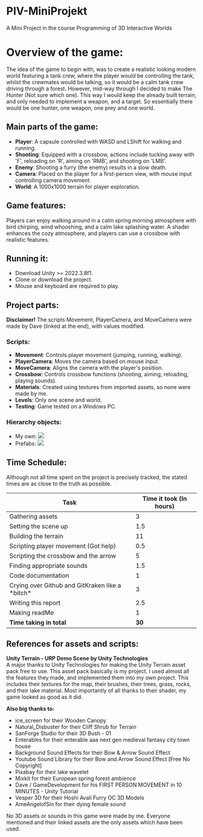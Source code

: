 # PIV-MiniProjekt
A Mini Project in the course Programming of 3D Interactive Worlds

# Overview of the game:
The idea of the game to begin with, was to create a realistic looking modern world featuring a tank crew, where the player would be controlling the tank, whilst the crewmates would be talking, so it would be a calm tank crew driving through a forest. However, mid-way through I decided to make The Hunter (Not sure which one). This way I would keep the already built terrain, and only needed to implement a weapon, and a target. So essentially there would be one hunter, one weapon, one prey and one world.

## Main parts of the game:
- **Player**: A capsule controlled with WASD and LShift for walking and running.
- **Shooting**: Equipped with a crossbow, actions include tucking away with 'F', reloading on 'R', aiming on 'RMB', and shooting on 'LMB'.
- **Enemy**: Shooting a furry (the enemy) results in a slow death.
- **Camera**: Placed on the player for a first-person view, with mouse input controlling camera movement.
- **World**: A 1000x1000 terrain for player exploration.

## Game features:
Players can enjoy walking around in a calm spring morning atmosphere with bird chirping, wind whooshing, and a calm lake splashing water. A shader enhances the cozy atmosphere, and players can use a crossbow with realistic features.

## Running it:
- Download Unity >= 2022.3.8f1.
- Clone or download the project.
- Mouse and keyboard are required to play.

## Project parts:
**Disclaimer!** The scripts Movement, PlayerCamera, and MoveCamera were made by Dave (linked at the end), with values modified.  

### Scripts:
- **Movement**: Controls player movement (jumping, running, walking).  
- **PlayerCamera**: Moves the camera based on mouse input.  
- **MoveCamera**: Aligns the camera with the player's position.  
- **Crossbow**: Controls crossbow functions (shooting, aiming, reloading, playing sounds).  
- **Materials**: Created using textures from imported assets, so none were made by me.  
- **Levels**: Only one scene and world.  
- **Testing**: Game tested on a Windows PC.  

### Hierarchy objects:
- My own: ![](cat.jpg)
- Prefabs: ![](cat.jpg)
 

## Time Schedule:
Although not all time spent on the project is precisely tracked, the stated times are as close to the truth as possible.  

| Task | Time it took (In hours) |
|------|---------------------------|
| Gathering assets | 3 |
| Setting the scene up | 1.5 |
| Building the terrain | 11 |
| Scripting player movement (Got help) | 0.5 |
| Scripting the crossbow and the arrow | 5 |
| Finding appropriate sounds | 1.5 |
| Code documentation | 1 |
| Crying over Github and GitKraken like a \*bitch\* | 3 |
| Writing this report | 2.5 |
| Making readMe | 1 |
| **Time taking in total** | **30** |

## References for assets and scripts:
**Unity Terrain - URP Demo Scene by Unity Technologies**  
A major thanks to Unity Technologies for making the Unity Terrain asset pack free to use. This asset pack basically is my project. I used almost all the features they made, and implemented them into my own project. This includes their textures for the map, their brushes, their trees, grass, rocks, and their lake material. Most importantly of all thanks to their shader, my game looked as good as it did. 

**Also big thanks to:**  
- ice_screen for their Wooden Canopy
- Natural_Disbuster for their Cliff Shrub for Terrain
- SanForge Studio for their 3D Bush - 01
- Enterables for their enterable aaa next gen medieval fantasy city town house
- Background Sound Effects for their Bow & Arrow Sound Effect
- Youtube Sound Library for their Bow and Arrow Sound Effect [Free No Copyright]
- Pixabay for their lake wavelet
- Mixkit for their European spring forest ambience
- Dave / GameDevelopment for his FIRST PERSON MOVEMENT in 10 MINUTES - Unity Tutorial
- Vesper 3D for their Hoshi Avali Furry OC 3D Models
- AmeAngelofSin for their dying female sound

No 3D assets or sounds in this game were made by me. Everyone mentioned and their linked assets are the only assets which have been used.


